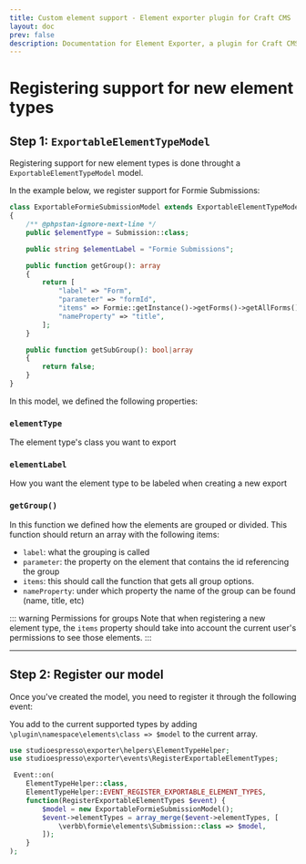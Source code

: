 ```yaml
---
title: Custom element support - Element exporter plugin for Craft CMS
layout: doc
prev: false
description: Documentation for Element Exporter, a plugin for Craft CMS.
---
```


# Registering support for new element types

## Step 1: ``ExportableElementTypeModel``

Registering support for new element types is done throught a ``ExportableElementTypeModel`` model.

In the example below, we register support for Formie Submissions:

````php
class ExportableFormieSubmissionModel extends ExportableElementTypeModel
{
    /** @phpstan-ignore-next-line */
    public $elementType = Submission::class;

    public string $elementLabel = "Formie Submissions";

    public function getGroup(): array
    {
        return [
            "label" => "Form",
            "parameter" => "formId",
            "items" => Formie::getInstance()->getForms()->getAllForms(), // @phpstan-ignore-line
            "nameProperty" => "title",
        ];
    }

    public function getSubGroup(): bool|array
    {
        return false;
    }
}
````

In this model, we defined the following properties:

### ``elementType``
The element type's class you want to export


### ``elementLabel``
How you want the element type to be labeled when creating a new export

### ``getGroup()``
In this function we defined how the elements are grouped or divided. 
This function should return an array with the following items:
- ``label``: what the grouping is called
- ``parameter``: the property on the element that contains the id referencing the group
- ``items``: this should call the function that gets all group options.
- ``nameProperty``: under which property the name of the group can be found (name, title, etc)

::: warning Permissions for groups
Note that when registering a new element type, the ``items`` property should take into account the current user's permissions to see those elements. 
:::

---

## Step 2: Register our model

Once you've created the model, you need to register it through the following event:

You add to the current supported types by adding ``\plugin\namespace\elements\class => $model`` to the current array.

````php
use studioespresso\exporter\helpers\ElementTypeHelper;
use studioespresso\exporter\events\RegisterExportableElementTypes;

 Event::on(
    ElementTypeHelper::class,
    ElementTypeHelper::EVENT_REGISTER_EXPORTABLE_ELEMENT_TYPES,
    function(RegisterExportableElementTypes $event) {
        $model = new ExportableFormieSubmissionModel();
        $event->elementTypes = array_merge($event->elementTypes, [
            \verbb\formie\elements\Submission::class => $model,
        ]);
    }
);
````
